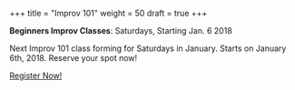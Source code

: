+++
title = "Improv 101"
weight = 50
draft = true
+++

**Beginners Improv Classes**: Saturdays, Starting Jan. 6 2018

Next Improv 101 class forming for Saturdays in January. Starts on January 6th, 2018. Reserve your spot now!

<a target="_blank" href="https://cszsanantonio.vbotickets.com/events?eid=24174" class="button special">Register Now!</a>
